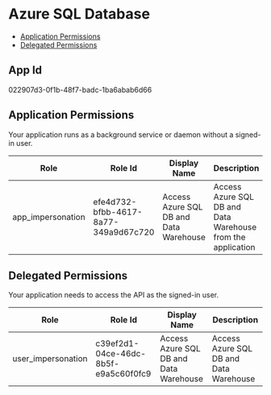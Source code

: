 # Azure SQL Database
- [Application Permissions](#application-permissions)
- [Delegated Permissions](#delegated-permissions)

## App Id
022907d3-0f1b-48f7-badc-1ba6abab6d66

## Application Permissions
Your application runs as a background service or daemon without a signed-in user.

| Role | Role Id | Display Name | Description |
|---|---|---|---|
| app_impersonation | efe4d732-bfbb-4617-8a77-349a9d67c720 | Access Azure SQL DB and Data Warehouse | Access Azure SQL DB and Data Warehouse from the application |

## Delegated Permissions
Your application needs to access the API as the signed-in user. 

| Role | Role Id | Display Name | Description |
|---|---|---|---|
| user_impersonation | c39ef2d1-04ce-46dc-8b5f-e9a5c60f0fc9 | Access Azure SQL DB and Data Warehouse | Access Azure SQL DB and Data Warehouse |

